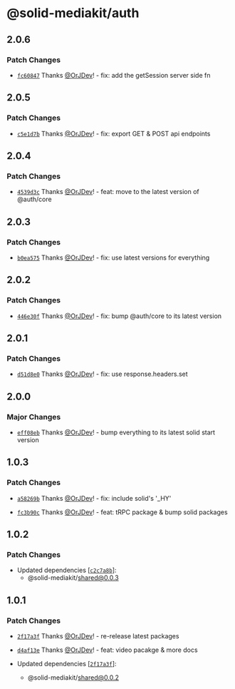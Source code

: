 # @solid-mediakit/auth

## 2.0.6

### Patch Changes

- [`fc60847`](https://github.com/solidjs-community/mediakit/commit/fc60847b25edb3b93bf6d4c264e744507581fb1f) Thanks [@OrJDev](https://github.com/OrJDev)! - fix: add the getSession server side fn

## 2.0.5

### Patch Changes

- [`c5e1d7b`](https://github.com/solidjs-community/mediakit/commit/c5e1d7b86935f3c07346f67dc38b7427dcaa73c0) Thanks [@OrJDev](https://github.com/OrJDev)! - fix: export GET & POST api endpoints

## 2.0.4

### Patch Changes

- [`4539d3c`](https://github.com/solidjs-community/mediakit/commit/4539d3c05e5d2c3b2d1378963bfa488686ea70b7) Thanks [@OrJDev](https://github.com/OrJDev)! - feat: move to the latest version of @auth/core

## 2.0.3

### Patch Changes

- [`b0ea575`](https://github.com/solidjs-community/mediakit/commit/b0ea575d3283449456692da64e4cf6892efae49d) Thanks [@OrJDev](https://github.com/OrJDev)! - fix: use latest versions for everything

## 2.0.2

### Patch Changes

- [`446e30f`](https://github.com/solidjs-community/mediakit/commit/446e30f97b47706164bb43fe2cb0bcf78bcb55c1) Thanks [@OrJDev](https://github.com/OrJDev)! - fix: bump @auth/core to its latest version

## 2.0.1

### Patch Changes

- [`d51d8e0`](https://github.com/solidjs-community/mediakit/commit/d51d8e07e34e2d559bd5caf1d9169459047ae202) Thanks [@OrJDev](https://github.com/OrJDev)! - fix: use response.headers.set

## 2.0.0

### Major Changes

- [`eff08eb`](https://github.com/solidjs-community/mediakit/commit/eff08eb6638a5eea2b3033c0b374cec00bf8cb5a) Thanks [@OrJDev](https://github.com/OrJDev)! - bump everything to its latest solid start version

## 1.0.3

### Patch Changes

- [`a58269b`](https://github.com/solidjs-community/mediakit/commit/a58269b732a0fd42b5cf00684e8a19368361469c) Thanks [@OrJDev](https://github.com/OrJDev)! - fix: include solid's '\_HY'

- [`fc3b90c`](https://github.com/solidjs-community/mediakit/commit/fc3b90cd20892b5584a47551f701fe84d3b8f921) Thanks [@OrJDev](https://github.com/OrJDev)! - feat: tRPC package & bump solid packages

## 1.0.2

### Patch Changes

- Updated dependencies [[`c2c7a8b`](https://github.com/solidjs-community/mediakit/commit/c2c7a8be5b0c0424c65014c73033af9a50beec07)]:
  - @solid-mediakit/shared@0.0.3

## 1.0.1

### Patch Changes

- [`2f17a3f`](https://github.com/solidjs-community/mediakit/commit/2f17a3f2e2d646186d62f9d941b3a0c321c9fc3d) Thanks [@OrJDev](https://github.com/OrJDev)! - re-release latest packages

- [`d4af13e`](https://github.com/solidjs-community/mediakit/commit/d4af13e764e84379fbb11d0bbe890bb7450b2f72) Thanks [@OrJDev](https://github.com/OrJDev)! - feat: video pacakge & more docs

- Updated dependencies [[`2f17a3f`](https://github.com/solidjs-community/mediakit/commit/2f17a3f2e2d646186d62f9d941b3a0c321c9fc3d)]:
  - @solid-mediakit/shared@0.0.2
